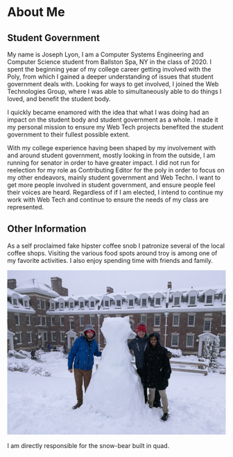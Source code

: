 # About Me

## Student Government
My name is Joseph Lyon, I am a Computer Systems Engineering and Computer Science student from Ballston Spa, NY in the class of 2020. I spent the beginning year of my college career getting involved with the Poly, from which I gained a deeper understanding of issues that student government deals with. Looking for ways to get involved, I joined the Web Technologies Group, where I was able to simultaneously able to do things I loved, and benefit the student body.

I quickly became enamored with the idea that what I was doing had an impact on the student body and student government as a whole. I made it my personal mission to ensure my Web Tech projects benefited the student government to their fullest possible extent.

With my college experience having been shaped by my involvement with and around student government, mostly looking in from the outside, I am running for senator in order to have greater impact. I did not run for reelection for my role as Contributing Editor for the poly in order to focus on my other endeavors, mainly student government and Web Techn. I want to get more people involved in student government, and ensure people feel their voices are heard. Regardless of if I am elected, I intend to continue my work with Web Tech and continue to ensure the needs of my class are represented.

## Other Information
As a self proclaimed fake hipster coffee snob I patronize several of the local coffee shops. Visiting the various food spots around troy is among one of my favorite activities. I also enjoy spending time with friends and family.

![Me](https://github.com/jlyon1/lyon.lol/blob/master/css/bear.jpg?raw=true)

I am directly responsible for the snow-bear built in quad.
